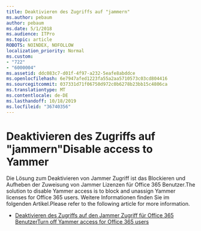 ```yaml
---
title: Deaktivieren des Zugriffs auf "jammern"
ms.author: pebaum
author: pebaum
ms.date: 5/1/2018
ms.audience: ITPro
ms.topic: article
ROBOTS: NOINDEX, NOFOLLOW
localization_priority: Normal
ms.custom:
- "722"
- "6000004"
ms.assetid: ddc083c7-d01f-4f97-a232-5eafe8abddce
ms.openlocfilehash: 6e7947afed1223fa55a2aa5710573c03cd804416
ms.sourcegitcommit: 037331d71f06750d972c0b6278b23bb15c4806ca
ms.translationtype: MT
ms.contentlocale: de-DE
ms.lasthandoff: 10/18/2019
ms.locfileid: "36740356"
---
```

# <a name="disable-access-to-yammer"></a><span data-ttu-id="aa8cc-102">Deaktivieren des Zugriffs auf "jammern"</span><span class="sxs-lookup"><span data-stu-id="aa8cc-102">Disable access to Yammer</span></span>

<span data-ttu-id="aa8cc-103">Die Lösung zum Deaktivieren von Jammer Zugriff ist das Blockieren und Aufheben der Zuweisung von Jammer Lizenzen für Office 365 Benutzer.</span><span class="sxs-lookup"><span data-stu-id="aa8cc-103">The solution to disable Yammer access is to block and unassign Yammer licenses for Office 365 users.</span></span> <span data-ttu-id="aa8cc-104">Weitere Informationen finden Sie im folgenden Artikel.</span><span class="sxs-lookup"><span data-stu-id="aa8cc-104">Please refer to the following article for more information.</span></span>
  
- [<span data-ttu-id="aa8cc-105">Deaktivieren des Zugriffs auf den Jammer Zugriff für Office 365 Benutzer</span><span class="sxs-lookup"><span data-stu-id="aa8cc-105">Turn off Yammer access for Office 365 users</span></span>](https://docs.microsoft.com/yammer/manage-yammer-users/turn-off-user-access)

